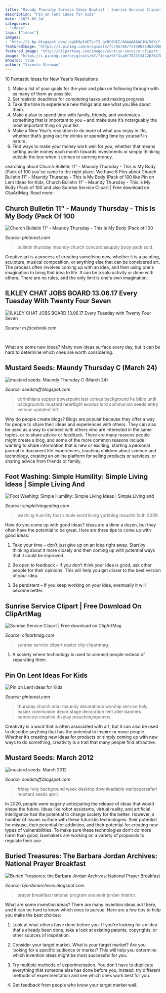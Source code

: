 ```yaml
---
title: "Maundy Thursday Service Ideas Baptist - Sunrise Service Clipart Easter Clip Clipartmag"
description: "Pin on lent ideas for kids"
date: "2023-09-24"
categories:
- "ideas"
tags: ["ideas"]
images:
- "http://2.bp.blogspot.com/-kgXb0pleETc/T2_qrNF0GEI/AAAAAAAAC1M/5dXjY-dE_1c/s1600/B%2BGood%2BFriday%2BPPT%2BHOLY%2BWEEK.jpg"
featuredImage: "https://i.pinimg.com/originals/fc/45/86/fc458693d62b0684a3322b0f247dceb3.jpg"
featured_image: "http://clipartmag.com/images/sunrise-service-clipart-19.jpg"
image: "https://i.pinimg.com/originals/6f/f1/ca/6ff1ca8f7523f3422b763782f4055d7c.jpg"
ShowToc: true
author: "Vicente Stroman"
---
```



10 Fantastic Ideas for New Year's Resolutions
1. Make a list of your goals for the year and plan on following through with as many of them as possible. 
2. Set realistic deadlines for completing tasks and making progress. 
3. Take the time to experience new things and see what you like about them. 
4. Make a plan to spend time with family, friends, and workmates – something that is important to you – and make sure it’s notarguably the most important thing on your list. 
5. Make a New Year’s resolution to do more of what you enjoy in life, whether that’s going out for drinks or spending time by yourself in nature. 
6. Find ways to make your money work well for you, whether that means setting aside money each month towards investments or simply thinking outside the box when it comes to earning money.

	

		
searching about Church Bulletin 11&quot; - Maundy Thursday - This is My Body (Pack of 100 you've came to the right place. We have 8 Pics about Church Bulletin 11&quot; - Maundy Thursday - This is My Body (Pack of 100 like Pin on Lent Ideas for Kids, Church Bulletin 11&quot; - Maundy Thursday - This is My Body (Pack of 100 and also Sunrise Service Clipart | Free download on ClipArtMag. Read more:
		
    
## Church Bulletin 11&quot; - Maundy Thursday - This Is My Body (Pack Of 100

<img loading=lazy src="https://i.pinimg.com/originals/6f/f1/ca/6ff1ca8f7523f3422b763782f4055d7c.jpg" onerror="this.onerror=null;this.src='https://tse2.mm.bing.net/th?id=OIP.Fq2jY3S-i3hyHeepdTRujwAAAA&amp;pid=15.1';" alt="Church Bulletin 11&quot; - Maundy Thursday - This is My Body (Pack of 100">

_Source: pinterest.com_

>bulletin thursday maundy church concordiasupply body pack sold. 

	

Creative art is a process of creating something new, whether it is a painting, sculpture, musical composition, or anything else that can be considered art. The process often involves coming up with an idea, and then using one's imagination to bring that idea to life. It can be a solo activity or done with others. There are no rules, and the only limit is one's own imagination.

    
## ILKLEY CHAT JOBS BOARD 13.06.17 Every Tuesday With Twenty Four Seven

<img loading=lazy src="https://lookaside.fbsbx.com/lookaside/crawler/media/?media_id=2483583191729947" onerror="this.onerror=null;this.src='https://tse1.mm.bing.net/th?id=OIP.tqgAj86l_jirqZ-2mcEFIQAAAA&amp;pid=15.1';" alt="ILKLEY CHAT JOBS BOARD 13.06.17 Every Tuesday with Twenty Four Seven">

_Source: m.facebook.com_

>. 

	

What are some new ideas?
Many new ideas surface every day, but it can be hard to determine which ones are worth considering.

    
## Mustard Seeds: Maundy Thursday C (March 24)

<img loading=lazy src="https://2.bp.blogspot.com/-miA_C9QutFg/XJInul6KEvI/AAAAAAAAJEo/3ZZOUnFUTF8RWWpr57En9vO7KXk23CdSwCLcBGAs/s1600/C%2BMaundy%2BThursday%2B1corinthians11_26.jpg" onerror="this.onerror=null;this.src='https://tse2.mm.bing.net/th?id=OIP.uGD0hDdnrUUaOqeUsEvSKwHaEK&amp;pid=15.1';" alt="mustard seeds: Maundy Thursday C (March 24)">

_Source: seedstuff.blogspot.com_

>corinthians supper powerpoint last comes background he bible until backgrounds mustard heartlight exodus lord communion seeds entry version updated left. 

	

Why do people create blogs?
Blogs are popular because they offer a way for people to share their ideas and experiences with others. They can also be used as a way to connect with others who are interested in the same topics, or to share advice or feedback. There are many reasons people might create a blog, and some of the more common reasons include: wanting to share information that is new or exciting, starting a personal journal to document life experiences, teaching children about science and technology, creating an online platform for selling products or services, or sharing advice from friends or family.

    
## Foot Washing: Simple Humility: Simple Living Ideas | Simple Living And

<img loading=lazy src="http://3.bp.blogspot.com/-udPw63pRUWk/T3cHBJDy3FI/AAAAAAAAAow/kGUOqAIRT0E/s640/feetwashing.jpg" onerror="this.onerror=null;this.src='https://tse1.mm.bing.net/th?id=OIP.Lifv82W-VCijgcbifQZA9AAAAA&amp;pid=15.1';" alt="Foot Washing: Simple Humility: Simple Living Ideas | Simple Living and">

_Source: simplelivingeating.com_

>washing humility foot simple word living yorkblog maudlin faith 2009. 

	

How do you come up with good ideas?
Ideas are a dime a dozen, but they often have the potential to be great. Here are three tips to come up with good ideas:
1. Take your time – don’t just give up on an idea right away. Start by thinking about it more closely and then coming up with potential ways that it could be improved.

2. Be open to feedback – If you don’t think your idea is good, ask other people for their opinions. This will help you get closer to the best version of your idea.

3. Be persistent – If you keep working on your idea, eventually it will become better.

    
## Sunrise Service Clipart | Free Download On ClipArtMag

<img loading=lazy src="http://clipartmag.com/images/sunrise-service-clipart-19.jpg" onerror="this.onerror=null;this.src='https://tse1.mm.bing.net/th?id=OIP.dqink6IRzxG-KIt6fz1ZYwHaE3&amp;pid=15.1';" alt="Sunrise Service Clipart | Free download on ClipArtMag">

_Source: clipartmag.com_

>sunrise service clipart easter clip clipartmag. 

	

1. A society where technology is used to connect people instead of separating them.

    
## Pin On Lent Ideas For Kids

<img loading=lazy src="https://i.pinimg.com/originals/fc/45/86/fc458693d62b0684a3322b0f247dceb3.jpg" onerror="this.onerror=null;this.src='https://tse4.mm.bing.net/th?id=OIP.WRGYqiGEB3HqqsHcjgoXLAHaFj&amp;pid=15.1';" alt="Pin on Lent Ideas for Kids">

_Source: pinterest.com_

>thursday church altar maundy decorations worship service holy easter communion decor stage decoration lent alter banners pentecost creative display preachinginpumps. 

	

Creativity is a word that is often associated with art, but it can also be used to describe anything that has the potential to inspire or move people. Whether it’s creating new ideas for products or simply coming up with new ways to do something, creativity is a trait that many people find attractive.

    
## Mustard Seeds: March 2012

<img loading=lazy src="http://2.bp.blogspot.com/-kgXb0pleETc/T2_qrNF0GEI/AAAAAAAAC1M/5dXjY-dE_1c/s1600/B%2BGood%2BFriday%2BPPT%2BHOLY%2BWEEK.jpg" onerror="this.onerror=null;this.src='https://tse4.mm.bing.net/th?id=OIP.qQ5pA8zLwOqMd4FuzQ69GwHaFj&amp;pid=15.1';" alt="mustard seeds: March 2012">

_Source: seedstuff.blogspot.com_

>friday holy background week desktop downloadable wallpapersafari mustard seeds april. 

	

In 2020, people were eagerly anticipating the release of ideas that would shape the future. Ideas like robot assistants, virtual reality, and artificial intelligence had the potential to change society for the better. However, a number of issues surface with these futuristic technologies: their potential for misuse, their potential for addiction, and their potential for creating new types of vulnerabilities. To make sure these technologies don't do more harm than good, lawmakers are working on a variety of proposals to regulate their use.

    
## Buried Treasures: The Barbara Jordan Archives: National Prayer Breakfast

<img loading=lazy src="http://4.bp.blogspot.com/-VcIq_VdSkx4/VNOFCsibf1I/AAAAAAAAAqQ/SfP9wFQdXLo/s1600/NPB003.jpg" onerror="this.onerror=null;this.src='https://tse4.mm.bing.net/th?id=OIP.dtNCBwhzzGbfS3mvbZ8ijwHaF0&amp;pid=15.1';" alt="Buried Treasures: the Barbara Jordan Archives: National Prayer Breakfast">

_Source: bjordanarchives.blogspot.com_

>prayer breakfast national program souvenir jordan interior. 

	

What are some invention ideas?
There are many invention ideas out there, and it can be hard to know which ones to pursue. Here are a few tips to help you make the best choices:
1. Look at what others have done before you. If you're looking for an idea that's already been done, take a look at existing patents, copyrights, or other sources of inspiration.

2. Consider your target market. What is your target market? Are you looking for a specific audience or market? This will help you determine which invention ideas might be most successful for you.

3. Try multiple methods of experimentation. You don't have to duplicate everything that someone else has done before you; instead, try different methods of experimentation and see which ones work best for you.

4. Get feedback from people who know your target market well.

